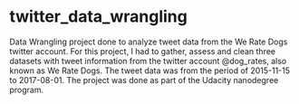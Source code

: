 # twitter_data_wrangling
Data Wrangling project done to analyze tweet data from the We Rate Dogs twitter account.
For this project, I had to gather, assess and clean three datasets with tweet information from the twitter account @dog_rates, also known as We Rate Dogs.
The tweet data was from the period of 2015-11-15 to 2017-08-01.
The project was done as part of the Udacity nanodegree program.
